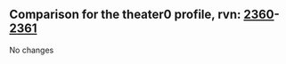 ## Comparison for the theater0 profile, rvn: [2360](https://github.com/PRO100KatYT/FortniteProfileRevisions/tree/main/profiles/theater0/2360%20theater0.json)-[2361](https://github.com/PRO100KatYT/FortniteProfileRevisions/tree/main/profiles/theater0/2361%20theater0.json)

No changes
